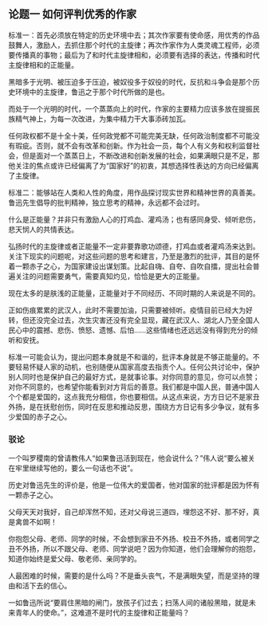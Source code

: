 ## 论题一  如何评判优秀的作家 ##

标准一：首先必须放在特定的历史环境中去；其次作家要有使命感，用优秀的作品鼓舞人，激励人，去抓住那个时代的主旋律；再次作家作为人类灵魂工程师，必须要传播真的事物；最后为了和时代主旋律相和，必须要有选择的表达，传播和时代主旋律相和的正能量。

黑暗多于光明、被压迫多于压迫，被奴役多于奴役的时代，反抗和斗争会是那个历史环境中的主旋律，鲁迅之于那个时代所做的是也。

而处于一个光明的时代，一个蒸蒸向上的时代，作家的主要精力应该多放在提振民族精气神上，为每一次改进，为集中精力干大事添砖加瓦。

任何政权都不是十全十美，任何政党都不可能完美无缺，任何政治制度都不可能没有瑕疵。否则，就不会有改革和创新。作为社会一员，每个人有义务和权利监督社会，但是面对一个蒸蒸日上，不断改进和创新发展的社会，如果满眼只是不足，那他关注的焦点或许已经偏离了为“国家好”的初衷，其想选择性表达的方向已经偏离了主旋律。

标准二：能够站在人类和人性的角度，用作品探讨现实世界和精神世界的真善美。鲁迅先生倡导的批判精神，独立思考的精神，永远都不会过时。

什么是正能量？并非只有激励人心的打鸡血、灌鸡汤；也有感同身受、倾听悲伤，悲天悯人的共情表达。

弘扬时代的主旋律或者正能量不一定非要靠歌功颂德，打鸡血或者灌鸡汤来达到。关注下现实的问题呢，对这些问题的思考和建言，乃至是激烈的批评，其目的是怀着一颗赤子之心，为国家建设出谋划策。比起自嗨、自夸、自吹自擂，提出社会普遍关注的问题需要勇气，需要真知灼见，恰恰是更大的正能量。

现在太多的是肤浅的正能量，正能量对于不同经历、不同时期的人来说是不同的。

正如伤痕累累的武汉人，此时不需要加油，只需要被倾听。疫情目前已经大为好转，但还没完全过去，次生灾害还没有完全显现，藏在武汉人、湖北人乃至全国人民心中的震撼、悲伤、愤怒、遗憾、后怕……这些情绪也还远远没有得到充分的倾听和安抚。

标准一可能会认为，提出问题本身就是不和谐的，批评本身就是不够正能量的。不要轻易怀疑人家的动机，也别随便从国家高度去指责个人。任何公共讨论中，保护别人同时也是保护自己的最好方式，是就事论事。对你同意的意见，你可以点赞；对你不同意的，也希望你能看到对方背后的善意。我们都是中国人民，普通中国人个个都是爱国的，这点我充分相信，你也要相信。从这点来说，方方日记不是家丑外扬，是在抚慰创伤，同时在反思和推动反思，围绕方方日记有多少争议，就有多少爱国的赤子之心。

### 驳论 ###







一个叫罗稷南的曾请教伟人“如果鲁迅活到现在，他会说什么？”伟人说“要么被关在牢里继续写他的，要么一句话也不说”。

历史对鲁迅先生的评价是，他是一位伟大的爱国者，他对国家的批评都是因为怀有一颗赤子之心。

父母天天对我好，自己却浑然不知，还对父母说三道四，埋怨这不好、那不好，真是禽兽不如啊！

你抱怨父母、老师、同学的时候，不会想到家丑不外扬、校丑不外扬，或者同学之丑不外扬，所以不跟父母、老师、同学说吧？因为你知道，他们会理解你的抱怨，知道你始终是爱父母、敬老师、亲同学的。

人最困难的时候，需要的是什么吗？不是垂头丧气，不是满眼失望，而是坚持的理由和活下去的信心。

一如鲁迅所说“要肩住黑暗的闸门，放孩子们过去；扫荡人间的诸般黑暗，就是未来青年人的使命。”，这难道不是时代的主旋律和正能量吗？